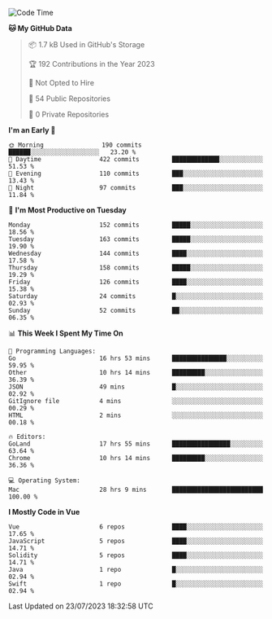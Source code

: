 <!--START_SECTION:waka-->
![Code Time](http://img.shields.io/badge/Code%20Time-749%20hrs%2042%20mins-blue)

**🐱 My GitHub Data** 

> 📦 1.7 kB Used in GitHub's Storage 
 > 
> 🏆 192 Contributions in the Year 2023
 > 
> 🚫 Not Opted to Hire
 > 
> 📜 54 Public Repositories 
 > 
> 🔑 0 Private Repositories 
 > 
**I'm an Early 🐤** 

```text
🌞 Morning                190 commits         ██████░░░░░░░░░░░░░░░░░░░   23.20 % 
🌆 Daytime                422 commits         █████████████░░░░░░░░░░░░   51.53 % 
🌃 Evening                110 commits         ███░░░░░░░░░░░░░░░░░░░░░░   13.43 % 
🌙 Night                  97 commits          ███░░░░░░░░░░░░░░░░░░░░░░   11.84 % 
```
📅 **I'm Most Productive on Tuesday** 

```text
Monday                   152 commits         █████░░░░░░░░░░░░░░░░░░░░   18.56 % 
Tuesday                  163 commits         █████░░░░░░░░░░░░░░░░░░░░   19.90 % 
Wednesday                144 commits         ████░░░░░░░░░░░░░░░░░░░░░   17.58 % 
Thursday                 158 commits         █████░░░░░░░░░░░░░░░░░░░░   19.29 % 
Friday                   126 commits         ████░░░░░░░░░░░░░░░░░░░░░   15.38 % 
Saturday                 24 commits          █░░░░░░░░░░░░░░░░░░░░░░░░   02.93 % 
Sunday                   52 commits          ██░░░░░░░░░░░░░░░░░░░░░░░   06.35 % 
```


📊 **This Week I Spent My Time On** 

```text
💬 Programming Languages: 
Go                       16 hrs 53 mins      ███████████████░░░░░░░░░░   59.95 % 
Other                    10 hrs 14 mins      █████████░░░░░░░░░░░░░░░░   36.39 % 
JSON                     49 mins             █░░░░░░░░░░░░░░░░░░░░░░░░   02.92 % 
GitIgnore file           4 mins              ░░░░░░░░░░░░░░░░░░░░░░░░░   00.29 % 
HTML                     2 mins              ░░░░░░░░░░░░░░░░░░░░░░░░░   00.18 % 

🔥 Editors: 
GoLand                   17 hrs 55 mins      ████████████████░░░░░░░░░   63.64 % 
Chrome                   10 hrs 14 mins      █████████░░░░░░░░░░░░░░░░   36.36 % 

💻 Operating System: 
Mac                      28 hrs 9 mins       █████████████████████████   100.00 % 
```

**I Mostly Code in Vue** 

```text
Vue                      6 repos             ████░░░░░░░░░░░░░░░░░░░░░   17.65 % 
JavaScript               5 repos             ████░░░░░░░░░░░░░░░░░░░░░   14.71 % 
Solidity                 5 repos             ████░░░░░░░░░░░░░░░░░░░░░   14.71 % 
Java                     1 repo              █░░░░░░░░░░░░░░░░░░░░░░░░   02.94 % 
Swift                    1 repo              █░░░░░░░░░░░░░░░░░░░░░░░░   02.94 % 
```




 Last Updated on 23/07/2023 18:32:58 UTC
<!--END_SECTION:waka-->
